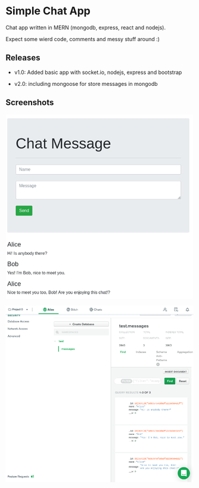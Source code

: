 # Simple Chat App

Chat app written in MERN (mongodb, express, react and nodejs).

Expect some wierd code, comments and messy stuff around :)

## Releases

* v1.0: Added basic app with socket.io, nodejs, express and bootstrap

* v2.0: including mongoose for store messages in mongodb

## Screenshots

![Frontend](./images/nodeapp2.png "Frontend")

![Database](./images/nodeapp1.png "Database")
